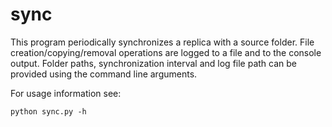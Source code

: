 # sync
This program periodically synchronizes a replica with a source folder. File creation/copying/removal operations are logged to a file and to the console output. Folder paths, synchronization interval and log file path can be provided using the command line arguments. 

For usage information see:

`python sync.py -h`